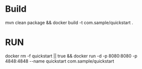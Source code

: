 # Build
mvn clean package && docker build -t com.sample/quickstart .

# RUN

docker rm -f quickstart || true && docker run -d -p 8080:8080 -p 4848:4848 --name quickstart com.sample/quickstart 